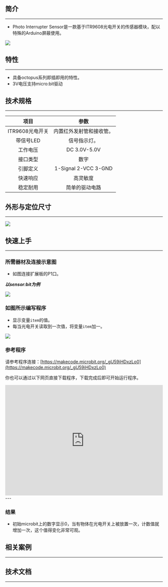 ## 简介
---
- Photo Interrupter Sensor是一款基于ITR9608光电开关的传感器模块，配以特殊的Arduino屏蔽使用。

 ![](https://i.imgur.com/xxZhvK9.jpg)

## 特性
---
- 具备octopus系列即插即用的特性。
- 3V电压支持micro:bit驱动

## 技术规格
---
项目 | 参数 
:-: | :-: 
ITR9608光电开关|内置红外发射管和接收管。
带信号LED|信号指示灯。
工作电压|DC 3.0V-5.0V
接口类型|数字
引脚定义|1-Signal 2-VCC 3-GND
快速响应|高灵敏度
稳定耐用|简单的驱动电路

## 外形与定位尺寸
---
 ![](https://i.imgur.com/J7MA9tb.jpg)

## 快速上手
---
### 所需器材及连接示意图
- 如图连接扩展板的P1口。

***以sensor:bit为例***

 ![](https://i.imgur.com/bh7oR62.png)

### 如图所示编写程序
- 显示变量`item`的值。
- 每当光电开关读取到一次值，将变量`item`加一。

 ![](https://i.imgur.com/3QyTFDO.png)

### 参考程序

请参考程序连接：[https://makecode.microbit.org/_gU59iHDxzLo0](https://makecode.microbit.org/_gU59iHDxzLo0)

你也可以通过以下网页直接下载程序，下载完成后即可开始运行程序。

<div style="position:relative;height:0;padding-bottom:70%;overflow:hidden;"><iframe style="position:absolute;top:0;left:0;width:100%;height:100%;" src="https://makecode.microbit.org/#pub:_gU59iHDxzLo0" frameborder="0" sandbox="allow-popups allow-forms allow-scripts allow-same-origin"></iframe></div>  
---

### 结果
- 初始microbit上的数字显示0，当有物体在光电开关上被放置一次，计数值就增加一次，这个值得变化非常可观。

## 相关案例
---

## 技术文档
---
